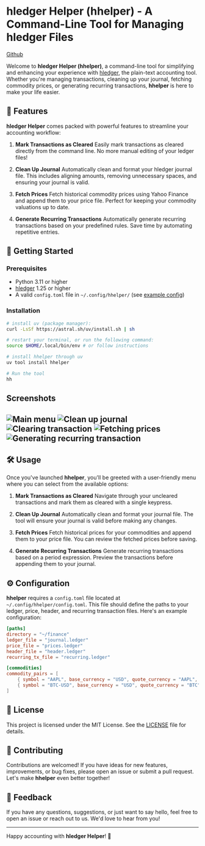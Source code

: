 # hledger Helper (hhelper) - A Command-Line Tool for Managing hledger Files

[Github](https://github.com/plwg/hledger_helper)

Welcome to **hledger Helper (hhelper)**, a command-line tool for simplifying and enhancing your experience with [hledger](https://hledger.org/), the plain-text accounting tool. Whether you're managing transactions, cleaning up your journal, fetching commodity prices, or generating recurring transactions, **hhelper** is here to make your life easier.

## 🌟 Features

**hledger Helper** comes packed with powerful features to streamline your accounting workflow:

1. **Mark Transactions as Cleared**
   Easily mark transactions as cleared directly from the command line. No more manual editing of your ledger files!

2. **Clean Up Journal**
   Automatically clean and format your hledger journal file. This includes aligning amounts, removing unnecessary spaces, and ensuring your journal is valid.

3. **Fetch Prices**
   Fetch historical commodity prices using Yahoo Finance and append them to your price file. Perfect for keeping your commodity valuations up to date.

4. **Generate Recurring Transactions**
   Automatically generate recurring transactions based on your predefined rules. Save time by automating repetitive entries.


## 🚀 Getting Started

### Prerequisites
- Python 3.11 or higher
- [hledger](https://hledger.org/) 1.25 or higher
- A valid `config.toml` file in `~/.config/hhelper/` (see [example config](https://github.com/plwg/hledger_helper))

### Installation

```bash
# install uv (package manager):
curl -LsSf https://astral.sh/uv/install.sh | sh

# restart your terminal, or run the following command:
source $HOME/.local/bin/env # or follow instructions

# install hhelper through uv
uv tool install hhelper

# Run the tool
hh
```

## Screenshots

![Main menu](https://raw.githubusercontent.com/plwg/hledger_helper/refs/heads/dev/screenshots/main.png?raw=true)
![Clean up journal](https://raw.githubusercontent.com/plwg/hledger_helper/refs/heads/dev/screenshots/clean.png?raw=true)
![Clearing transaction](https://raw.githubusercontent.com/plwg/hledger_helper/refs/heads/dev/screenshots/clear.png?raw=true)
![Fetching prices](https://raw.githubusercontent.com/plwg/hledger_helper/refs/heads/dev/screenshots/fetch.png?raw=true)
![Generating recurring transaction](https://raw.githubusercontent.com/plwg/hledger_helper/refs/heads/dev/screenshots/gen_recur.png?raw=true)
---

## 🛠️ Usage

Once you've launched **hhelper**, you'll be greeted with a user-friendly menu where you can select from the available options:

1. **Mark Transactions as Cleared**
   Navigate through your uncleared transactions and mark them as cleared with a single keypress.

2. **Clean Up Journal**
   Automatically clean and format your journal file. The tool will ensure your journal is valid before making any changes.

3. **Fetch Prices**
   Fetch historical prices for your commodities and append them to your price file. You can review the fetched prices before saving.

4. **Generate Recurring Transactions**
   Generate recurring transactions based on a period expression. Preview the transactions before appending them to your journal.


## ⚙️ Configuration

**hhelper** requires a `config.toml` file located at `~/.config/hhelper/config.toml`. This file should define the paths to your ledger, price, header, and recurring transaction files. Here's an example configuration:

```toml
[paths]
directory = "~/finance"
ledger_file = "journal.ledger"
price_file = "prices.ledger"
header_file = "header.ledger"
recurring_tx_file = "recurring.ledger"

[commodities]
commodity_pairs = [
    { symbol = "AAPL", base_currency = "USD", quote_currency = "AAPL", is_append_space = true },
    { symbol = "BTC-USD", base_currency = "USD", quote_currency = "BTC", is_append_space = false },
]
```


## 📜 License

This project is licensed under the MIT License. See the [LICENSE](LICENSE) file for details.


## 🙌 Contributing

Contributions are welcomed! If you have ideas for new features, improvements, or bug fixes, please open an issue or submit a pull request. Let's make **hhelper** even better together!


## 💬 Feedback

If you have any questions, suggestions, or just want to say hello, feel free to open an issue or reach out to us. We'd love to hear from you!

---
Happy accounting with **hledger Helper**! 🎉
